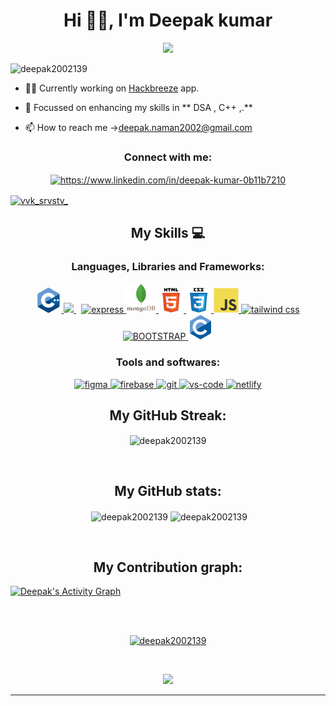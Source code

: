<h1 align="center">Hi 🙋‍♂️, I'm Deepak kumar</h1>
<p align="center">
 <a href="https://github.com/DenverCoder1/readme-typing-svg"><img src="https://readme-typing-svg.herokuapp.com/?lines=A%20Backend-%20End%20developer,;Eager%20to%20expand%20my%20skill%20sets.&font=Fira%20Code&center=true&width=440&height=45&color=D93A7C&vCenter=true&size=24"></a>
</p>
<p align="left"> <img src="https://komarev.com/ghpvc/?username=deepak2002139&label=Profile%20views&color=0e75b6&style=flat" alt="deepak2002139" /> </p>

- 👨‍💻 Currently working on [Hackbreeze](https://github.com/gdscnitp/Hackbreeze) app.

- 🌱 Focussed on enhancing my skills in  ** DSA , C++ ,.**

<!-- - 💬 Ask me about **Next  , Html , Css , Figma , DSA ,Operating System, OOPS, DBMS.** -->

- 📫 How to reach me ->deepak.naman2002@gmail.com



<h3 align="center">Connect with me:</h3>
<p align="center">
<a href="https://www.linkedin.com/in/deepak-kumar-0b11b7210" target="blank"><img align="center" src="https://upload.wikimedia.org/wikipedia/commons/thumb/8/81/LinkedIn_icon.svg/2048px-LinkedIn_icon.svg.png" alt="https://www.linkedin.com/in/deepak-kumar-0b11b7210" height="35" width="35" /></a>
  
  <a href="https://www.instagram.com/d_e_e.p_a_k/" target="blank"><img align="center" src="https://upload.wikimedia.org/wikipedia/commons/thumb/e/e7/Instagram_logo_2016.svg/768px-Instagram_logo_2016.svg.png" alt="vvk_srvstv_" height="35" width="35" /></a>

</p>



<h2 align="center"> My Skills 💻 </h2>
<h3 align="center">Languages, Libraries and Frameworks:</h3>
<p align="center">
<a href="https://www.w3schools.com/cpp/" target="_blank"> <img src="https://raw.githubusercontent.com/devicons/devicon/master/icons/cplusplus/cplusplus-original.svg" alt="cplusplus" width="40" height="40"/> </a> 
<!-- <a href="https://nextjs.org/" target="_blank"> <img src="https://res.cloudinary.com/startup-grind/image/upload/c_fill,dpr_2.0,f_auto,g_center,h_1080,q_100,w_1080/v1/gcs/platform-data-dsc/events/nextjs-boilerplate-logo.png" alt="nextjs" width="40" height="40"/> </a>  -->
<!--    <a href="https://reactjs.org/" target="_blank"> <img src="https://raw.githubusercontent.com/devicons/devicon/master/icons/react/react-original-wordmark.svg" alt="react" width="40" height="40"/> </a>  -->
<a style="padding-right:8px;" href="https://nodejs.org" target="_blank"> <img src="https://img.icons8.com/color/48/000000/nodejs.png"/> </a> 
    <a href="https://expressjs.com" target="_blank"> <img src="https://cdn.icon-icons.com/icons2/2699/PNG/512/expressjs_logo_icon_169185.png" alt="express" width="40" height="40"/> </a>
  <a href="https://www.mongodb.com/" target="_blank"> <img src="https://raw.githubusercontent.com/devicons/devicon/master/icons/mongodb/mongodb-original-wordmark.svg" alt="mongodb" width="48" height="48"/> </a> 
<!--      <a href="https://typescriptlang.org" target="_blank"> <img src="https://upload.wikimedia.org/wikipedia/commons/thumb/4/4c/Typescript_logo_2020.svg/2048px-Typescript_logo_2020.svg.png" alt="typescript" width="40" height="40"/> </a>  -->
  <a href="https://www.w3.org/html/" target="_blank"> <img src="https://raw.githubusercontent.com/devicons/devicon/master/icons/html5/html5-original-wordmark.svg" alt="html5" width="40" height="40"/> </a>
  <a href="https://www.w3schools.com/css/" target="_blank"> <img src="https://raw.githubusercontent.com/devicons/devicon/master/icons/css3/css3-original-wordmark.svg" alt="css3" width="40" height="40"/> </a>
<!--   <a href="https://sass-lang.com/" target="_blank"> <img src="https://upload.wikimedia.org/wikipedia/commons/thumb/9/96/Sass_Logo_Color.svg/2560px-Sass_Logo_Color.svg.png" alt="sass" width="40" height="40"/> </a> -->
  <a href="https://developer.mozilla.org/en-US/docs/Web/JavaScript" target="_blank"> <img src="https://raw.githubusercontent.com/devicons/devicon/master/icons/javascript/javascript-original.svg" alt="javascript" width="40" height="40"/> </a>
       <a href="https://tailwindcss.com/" target="_blank"> <img src="https://upload.wikimedia.org/wikipedia/commons/thumb/d/d5/Tailwind_CSS_Logo.svg/2048px-Tailwind_CSS_Logo.svg.png" alt="tailwind css" width="40" height="40"/> </a>
  <a href="https://getbootstrap.com/" target="_blank"> <img src="https://upload.wikimedia.org/wikipedia/commons/thumb/b/b2/Bootstrap_logo.svg/1280px-Bootstrap_logo.svg.png" alt="BOOTSTRAP" width="40" height="40"/> </a>
<a href="https://www.cprogramming.com/" target="_blank"> <img src="https://raw.githubusercontent.com/devicons/devicon/master/icons/c/c-original.svg" alt="c" width="40" height="40"/> </a> 
</p>
<h3 align="center"> Tools and softwares:</h3>
<p align="center">
     <a href="https://www.figma.com/" target="_blank"> <img src="https://www.vectorlogo.zone/logos/figma/figma-icon.svg" alt="figma" width="40" height="40"/> </a> 
<a href="https://www.firebase.google.com/" target="_blank"> <img src="https://cdn.iconscout.com/icon/free/png-256/firebase-3521427-2944871.png?f=webp&w=256" alt="firebase" width="40" height="40"/> </a> 
<!--   <a href="https://aws.amazon.com/" target="_blank"> <img src="https://www.svgrepo.com/show/331300/aws.svg" alt="aws" width="40" height="40"/> </a> -->
      <a href="https://git-scm.com/" target="_blank"> <img src="https://git-scm.com/images/logos/downloads/Git-Icon-1788C.png" alt="git" width="40" height="40"/> </a> 
<a href="https://code.visualstudio.com/" target="_blank"> <img src="https://upload.wikimedia.org/wikipedia/commons/thumb/9/9a/Visual_Studio_Code_1.35_icon.svg/2048px-Visual_Studio_Code_1.35_icon.svg.png" alt="vs-code" width="40" height="40"/> </a> 
<!-- <a href="https://www.postman.com/" target="_blank"> <img src="https://cdn.worldvectorlogo.com/logos/postman.svg" alt="postman" width="50" height="50"/> </a>  -->
<!--   <a href="https://heroku.com" target="_blank"> <img src="https://www.vectorlogo.zone/logos/heroku/heroku-icon.svg" alt="heroku" width="40" height="40"/> </a>  -->
  <a href="https://www.netlify.com/" target="_blank"> <img src="https://cdn.freebiesupply.com/logos/large/2x/netlify-logo-svg-vector.svg" alt="netlify" width="40" height="40"/> </a> 
<!--   <a href="https://onrender.com/" target="_blank"> <img src="https://images.g2crowd.com/uploads/product/image/small_square/small_square_477db83f729d63210139ec7cd29c1351/render-render.png" alt="render" width="40" height="40"/> </a>  -->
</p>





<h2 align="center"> My GitHub Streak:</h2>
<p align="center"><img align="center" src="https://github-readme-streak-stats.herokuapp.com/?user=deepak2002139&theme=radical" alt="deepak2002139" /></p><br/>
<!-- //algolia  -->
<h2 align="center"> My GitHub stats:</h2>
<p align="center" >&nbsp;<img align="center" src="https://github-readme-stats.vercel.app/api?username=deepak2002139&show_icons=true&locale=en&theme=radical" alt="deepak2002139" />
<img align="center" margin="0.5rem" src="https://github-readme-stats.vercel.app/api/top-langs?username=deepak2002139&show_icons=true&locale=en&layout=compact&theme=radical" alt="deepak2002139" /></p>
<br/>
<h2 align="center"> My Contribution graph:</h2>
<a href="https://github.com/deepak2002139/github-readme-activity-graph"><img alt="Deepak's Activity Graph" src="https://github-readme-activity-graph.cyclic.app/graph?username=deepak2002139&bg_color=141321&color=D93A7C&line=F85D7F&point=F1E05A" /></a>

<br/> <br/>
<p align="center"> <a href="https://github.com/ryo-ma/github-profile-trophy"><img src="https://github-profile-trophy.vercel.app/?username=deepak2002139&column=6&margin-w=10&margin-h=10&theme=radical" alt="deepak2002139" /></a> </p>
<br/>

<p align="center">
  <a href="https://github.com/DenverCoder1/readme-typing-svg"><img src="https://readme-typing-svg.herokuapp.com/?lines=See%20you%20next%20time🤗.&font=Fira%20Code&center=true&width=440&height=45&color=D93A7C&vCenter=true&size=24"></a>
</p>
<hr/>
